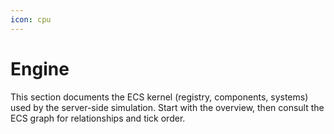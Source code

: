 ```yaml
---
icon: cpu
---
```


# Engine

This section documents the ECS kernel (registry, components, systems) used by the server-side simulation. Start with the overview, then consult the ECS graph for relationships and tick order.
